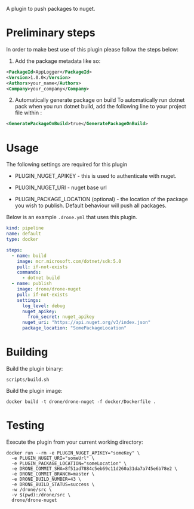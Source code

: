 A plugin to push packages to nuget.

# Preliminary steps

In order to make best use of this plugin please follow the steps below:

1. Add the package metadata like so:
```xml
<PackageId>AppLogger</PackageId>
<Version>1.0.0</Version>
<Authors>your_name</Authors>
<Company>your_company</Company>
```
2. Automatically generate package on build
   To automatically run dotnet pack when you run dotnet build, add the following line to your project file within <PropertyGroup>:
   
```xml
<GeneratePackageOnBuild>true</GeneratePackageOnBuild>
```
# Usage

The following settings are required for this plugin

* PLUGIN_NUGET_APIKEY - this is used to authenticate with nuget. 
  
* PLUGIN_NUGET_URI - nuget base url 

* PLUGIN_PACKAGE_LOCATION (optional) - the location of the package you wish to publish. Default behaviour will push all packages.


Below is an example `.drone.yml` that uses this plugin.

```yaml
kind: pipeline
name: default
type: docker

steps:
  - name: build
    image: mcr.microsoft.com/dotnet/sdk:5.0
    pull: if-not-exists
    commands:
      - dotnet build
  - name: publish
    image: drone/drone-nuget
    pull: if-not-exists
    settings:
      log_level: debug
      nuget_apikey:
        from_secret: nuget_apikey
      nuget_uri: "https://api.nuget.org/v3/index.json"
      package_location: "SomePackageLocation"
```

# Building

Build the plugin binary:

```text
scripts/build.sh
```

Build the plugin image:

```text
docker build -t drone/drone-nuget -f docker/Dockerfile .
```

# Testing

Execute the plugin from your current working directory:

```text
docker run --rm -e PLUGIN_NUGET_APIKEY="someKey" \
  -e PLUGIN_NUGET_URI="someUrl" \
  -e PLUGIN_PACKAGE_LOCATION="someLocation" \
  -e DRONE_COMMIT_SHA=8f51ad7884c5eb69c11d260a31da7a745e6b78e2 \
  -e DRONE_COMMIT_BRANCH=master \
  -e DRONE_BUILD_NUMBER=43 \
  -e DRONE_BUILD_STATUS=success \
  -w /drone/src \
  -v $(pwd):/drone/src \
  drone/drone-nuget
```
